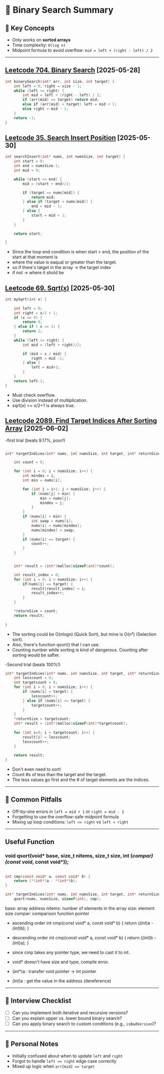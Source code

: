 # 🧭 Binary Search Summary

## 📌 Key Concepts

- Only works on **sorted arrays**
- Time complexity: `O(log n)`
- Midpoint formula to avoid overflow: `mid = left + (right - left) / 2`

---

## [Leetcode 704. Binary Search](https://leetcode.com/problems/binary-search/description/) [2025-05-28]

```c
int binarySearch(int* arr, int size, int target) {
    int left = 0, right = size - 1;
    while (left <= right) {
        int mid = left + (right - left) / 2;
        if (arr[mid] == target) return mid;
        else if (arr[mid] < target) left = mid + 1;
        else right = mid - 1;
    }
    return -1;
}
```


## [Leetcode 35. Search Insert Position](https://leetcode.com/problems/search-insert-position/) [2025-05-30]

```c
int searchInsert(int* nums, int numsSize, int target) {
    int start = 0;
    int end = numsSize-1;
    int mid = 0;

    while (start <= end) {
        mid = (start + end)/2;

        if (target == nums[mid]) {
            return mid;
        } else if (target < nums[mid]) {
            end = mid - 1;
        } else {
            start = mid + 1;
        }
    }
    
    return start;

}
```

- Since the loop end condition is when start > end, the position of the start at that moment is
-  where the value is eaqual or greater than the target.
-  so if there's tatget in the array -> the target index
-  if not -> where it shold be

## [Leetcode 69. Sqrt(x)](https://leetcode.com/problems/sqrtx/description/?envType=problem-list-v2&envId=binary-search) [2025-05-30]

```c 
int mySqrt(int x) {
    
    int left = 0;
    int right = x/2 + 1;
    if (x == 0) {
        return 0;
    } else if ( x == 1) {
        return 1;
    }
    while (left <= right) {
        int mid = (left + right)/2;

        if (mid > x / mid) {
            right = mid -1;
        } else {
            left = mid+1;
        }
    }
    return left-1;
}
```
- Must check overflow.
- Use division instead of multiplication. 
- sqrt(x) <= x/2+1 is always true.

## [Leetcode 2089. Find Target Indices After Sorting Array](https://leetcode.com/problems/find-target-indices-after-sorting-array/description/?envType=problem-list-v2&envId=binary-search) [2025-06-02]

-first trial (beats 9.17%, poor!) 
```c 

int* targetIndices(int* nums, int numsSize, int target, int* returnSize) {

    int count = 0;

    for (int i = 0; i < numsSize; i++) {
        int mindex = i;
        int min = nums[i];

        for (int j = i+1; j < numsSize; j++) {
            if (nums[j] < min) {
                min = nums[j];
                mindex = j;
            }
        }
        if (nums[i] > min) {
            int swap = nums[i];
            nums[i] = nums[mindex];
            nums[mindex] = swap;
        }
        if (nums[i] == target) {
            count++;
        }
    }


    int* result = (int*)malloc(sizeof(int)*count);

    int result_index = 0;
    for (int i = 0; i < numsSize; i++) {
        if(nums[i] == target) {
            result[result_index] = i;
            result_index++;
        }
    }

    *returnSize = count;
    return result;
    
}
```

- The sorting could be O(nlogn) (Quick Sort), but mine is O(n²) (Selection sort).
- Also, there's function qsort() that I can use.
- Counting number while sorting is kind of dangerous. Counting after sorting would be safter.
  

-Second trial (beats 100%!) 
```c 
int* targetIndices(int* nums, int numsSize, int target, int* returnSize) {
    int lesscount = 0;
    int targetcount = 0;
    for (int i = 0; i < numsSize; i++) {
        if (nums[i] < target) {
            lesscount++;
        } else if (nums[i] == target) {
            targetcount++;
        }
    }
    *returnSize = targetcount;
    int* result = (int*)malloc(sizeof(int)*targetcount);
    
    for (int i=0; i < targetcount; i++) {
        result[i] = lesscount;
        lesscount++;
    }
    
    return result;
}
```
- Don't even need to sort!
- Count #s of less than the target and the target.
- The less values go first and the # of target elements are the indices. 


---

## 🧠 Common Pitfalls

- Off-by-one errors in `left = mid + 1` or `right = mid - 1`
- Forgetting to use the overflow-safe midpoint formula
- Mixing up loop conditions: `left <= right` vs `left < right`


---
## Useful Function 

### void qsort(void* base, size_t nitems, size_t size, int (*compar)(const void*, const void*));
```c 

int cmp(const void* a, const void* b) {
    return (*(int*)a - *(int*)b);
}

int* targetIndices(int* nums, int numsSize, int target, int* returnSize) {
    qsort(nums, numsSize, sizeof(int), cmp);
```

base: array address
nitems: number of elements in the array
size: element size
compar: comparison function pointer

- ascending order 
int cmp(const void* a, const void* b) {
    return (*(int*)a - *(int*)b);
}
- descending order 
int cmp(const void* a, const void* b) {
    return (*(int*)b - *(int*)a);
}

- since cmp takes any pointer type, we need to cast it to int.
- void* doesn't have size and type, compile error. 
- (int*)a : transfer void pointer -> int pointer
- *(int*)a : get the value in the address (dereference)
  

---

## 🤔 Interview Checklist

- [ ] Can you implement both iterative and recursive versions?
- [ ] Can you explain upper vs. lower bound binary search?
- [ ] Can you apply binary search to custom conditions (e.g., `isBadVersion`)?

---

## 🧪 Personal Notes

- Initially confused about when to update `left` and `right`
- Forgot to handle `left == right` edge case correctly
- Mixed up logic when `arr[mid] == target`
